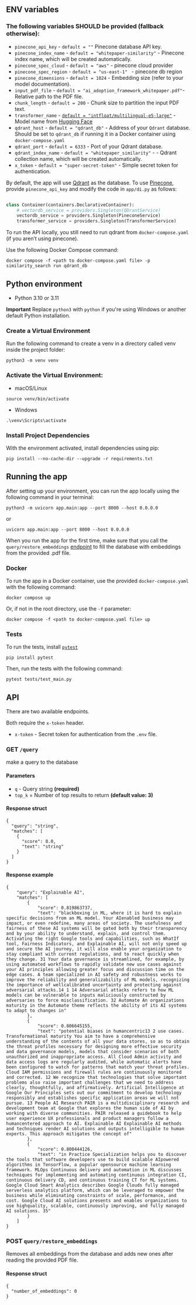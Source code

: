 ## **ENV variables**

### **The following variables SHOULD be provided (fallback otherwise):**

- `pinecone_api_key` - `default = ""`  Pinecone database API key.
- `pinecone_index_name` - `default = "whitepaper-similarity"` - Pinecone index name, which will be created automatically.
- `pinecone_spec_cloud` - `default = "aws"` - pinecone cloud provider
- `pinecone_spec_region` - `default = "us-east-1" ` - pinecone db region
- `pinecone_dimensions` - `default = 1024` - Embedding size (refer to your model documentation).
- `input_pdf_file` - `default = "ai_adoption_framework_whitepaper.pdf"`- Relative path to the PDF file.
- `chunk_length` - `default = 200` -  Chunk size to partition the input PDF text.
- `transformer_name` - [
  `default = "intfloat/multilingual-e5-large"`](https://huggingface.co/intfloat/multilingual-e5-large) - Model name
  from [Hugging Face](https://huggingface.co/)
- `qdrant_host` - `default = "qdrant_db"` -  Address of your `Qdrant` database. Should be set to `qdrant_db` if running it in a Docker container using `docker-compose.yaml`
- `qdrant_port` - `default = 6333` - Port of your Qdrant database.
- `qdrant_index_name` - `default = "whitepaper_similarity"` - - Qdrant collection name, which will be created automatically.
- `x_token` - `default = "super-secret-token"` - Simple secret token for authentication.


By default, the app will use [Qdrant](https://qdrant.tech/) as the database. To use [Pinecone](https://www.pinecone.io/), provide `pinecone_api_key` and modify the code in `app/di.py` as follows:

```python

class Container(containers.DeclarativeContainer):
    # vectordb_service = providers.Singleton(QDrantService)
    vectordb_service = providers.Singleton(PineconeService)
    transformer_service = providers.Singleton(TransformerService)

```

To run the API locally, you still need to run qdrant from `docker-compose.yaml` (if you aren’t using pinecone).

Use the following Docker Compose command:
```
docker compose -f <path to docker-compose.yaml file> -p similarity_search run qdrant_db
```

## Python environment
* Python 3.10 or 3.11

**Important**
Replace `python3` with `python` if you're using Windows or another default Python installation.


### Create a Virtual Environment
Run the following command to create a venv in a directory called venv inside the project folder:
```
python3 -m venv venv
```

### Activate the Virtual Environment:


* macOS/Linux
```
source venv/bin/activate
```
* Windows
```
.\venv\Scripts\activate
```

### Install Project Dependencies
With the environment activated, install dependencies using pip:
```
pip install --no-cache-dir --upgrade -r requirements.txt
```

## Running the app


After setting up your environment, you can run the app locally using the following command in your terminal:
```
python3 -m uvicorn app.main:app --port 8000 --host 0.0.0.0
```

or
```
uvicorn app.main:app --port 8000 --host 0.0.0.0
```

When you run the app for the first time, make sure that you call the `query/restore_embeddings` [endpoint](#post-queryrestore_embeddings`) to fill the database with embeddings from the provided .pdf file.

### Docker

To run the app in a Docker container, use the provided `docker-compose.yaml` with the following command:
```
docker compose up
```

Or, if not in the root directory, use the `-f` parameter:
```
docker compose -f <path to docker-compose.yaml file> up
```



### Tests

To run the tests, install [`pytest`](https://docs.pytest.org/en/stable/)
```
pip install pytest
```

Then, run the tests with the following command:
```
pytest tests/test_main.py
```



## API

There are two available endpoints.


Both require the `x-token` header.

* `x-token` - Secret token for authentication from the `.env` file.

### GET `/query` 
make a query to the database

#### Parameters
* `q` - Query string **(required)**
* `top_k` = Number of top results to return **(default value: 3)**

#### Response struct

```
{
  "query": "string",
  "matches": [
    {
      "score": 0.0,
      "text": "string"
    }
  ]
}
```


#### Response example
```
{
	"query": "Explainable AI",
	"matches": [
		{
			"score": 0.819863737,
			"text": "blackboxing in ML, where it is hard to explain specific decisions from an ML model. Your AIenabled business may impact, or even redefine, many areas of society. The usefulness and fairness of these AI systems will be gated both by their transparency and by your ability to understand, explain, and control them. Activating the right Google tools and capabilities, such as WhatIf tool, Fairness Indicators, and Explainable AI, will not only speed up and secure the AI journey, it will also enable your organization to stay compliant with current regulations, and to react quickly when they change. 31 Your data governance is streamlined, for example, by using automated workflows to rapidly validate new use cases against your AI principles allowing greater focus and discussion time on the edge cases. A team specialized in AI safety and robustness works to improve the reliability and generalizability of ML models, recognizing the importance of wellcalibrated uncertainty and protecting against adversarial attacks.14 1 14 Adversarial attacks refers to how ML models can be vulnerable to inputs maliciously constructed by adversaries to force misclassification. 32 Automate An organizations maturity in the Automate theme reflects the ability of its AI systems to adapt to changes in"
		},
		{
			"score": 0.806645155,
			"text": "potential biases in humancentric13 2 use cases. Transformational maturity You aim to have a comprehensive understanding of the contents of all your data stores, so as to obtain the threat profiles necessary for designing more effective security and data governance models, models that consider scenarios of both unauthorized and inappropriate access. All Cloud Admin activity and data access logs are regularly audited, while automatic alerts have been configured to watch for patterns that match your threat profiles. Cloud IAM permissions and firewall rules are continuously monitored and corrected. 12 We recognize that technologies that solve important problems also raise important challenges that we need to address clearly, thoughtfully, and affirmatively. Artificial Intelligence at Google Our Principles sets out our commitment to develop technology responsibly and establishes specific application areas we will not pursue. 13 People AI Research PAIR is a multidisciplinary research and development team at Google that explores the human side of AI by working with diverse communities. PAIR released a guidebook to help user experience UX professionals and product managers follow a humancentered approach to AI. Explainable AI Explainable AI methods and techniques render AI solutions and outputs intelligible to human experts. This approach mitigates the concept of"
		},
		{
			"score": 0.800444126,
			"text": "in Practice Specialization helps you to discover the tools that software developers use to build scalable AIpowered algorithms in TensorFlow, a popular opensource machine learning framework. MLOps Continuous delivery and automation in ML discusses techniques for implementing and automating continuous integration CI, continuous delivery CD, and continuous training CT for ML systems. Google Cloud Smart Analytics describes Google Clouds fully managed serverless analytics platform, which can be leveraged to empower the business while eliminating constraints of scale, performance, and cost. Google Cloud AI solutions presents and enables organizations to use highquality, scalable, continuously improving, and fully managed AI solutions. 35"
		}
	]
}
```

### POST `query/restore_embeddings` 
Removes all embeddings from the database and adds new ones after reading the provided PDF file.


#### Response struct

```
{
  "number_of_embeddings": 0
}
```


